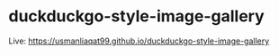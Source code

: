 # duckduckgo-style-image-gallery

Live:  https://usmanliaqat99.github.io/duckduckgo-style-image-gallery
